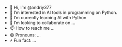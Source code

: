 - 👋 Hi, I’m @andriy377
- 👀 I’m interested in AI tools in programming on Python.
- 🌱 I’m currently learning AI with Python.
- 💞️ I’m looking to collaborate on ...
- 📫 How to reach me ...
- 😄 Pronouns: ...
- ⚡ Fun fact: ...

<!---
andriy377/andriy377 is a ✨ special ✨ repository because its `README.md` (this file) appears on your GitHub profile.
You can click the Preview link to take a look at your changes.
--->
